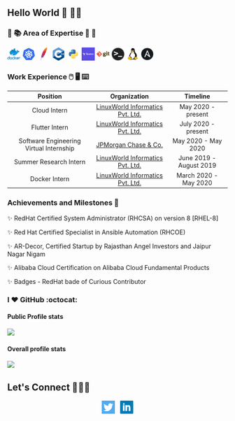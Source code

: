 ## Hello World :sparkling_heart: 👋🏽 

### :open_book: :books: Area of Expertise :closed_book: :green_book:

<code><img height="30" src="https://raw.githubusercontent.com/github/explore/80688e429a7d4ef2fca1e82350fe8e3517d3494d/topics/docker/docker.png"></code>
<code><img height="30" src="https://raw.githubusercontent.com/github/explore/80688e429a7d4ef2fca1e82350fe8e3517d3494d/topics/kubernetes/kubernetes.png"></code>
<code><img height="30" src="https://raw.githubusercontent.com/github/explore/80688e429a7d4ef2fca1e82350fe8e3517d3494d/topics/maven/maven.png"></code>
<code><img height="30" src="https://raw.githubusercontent.com/github/explore/80688e429a7d4ef2fca1e82350fe8e3517d3494d/topics/cpp/cpp.png"></code>
<code><img height="30" src="https://raw.githubusercontent.com/github/explore/80688e429a7d4ef2fca1e82350fe8e3517d3494d/topics/python/python.png"></code>
<code><img height="30" src="https://raw.githubusercontent.com/github/explore/80688e429a7d4ef2fca1e82350fe8e3517d3494d/topics/terraform/terraform.png"></code>
<code><img height="30" src="https://raw.githubusercontent.com/github/explore/80688e429a7d4ef2fca1e82350fe8e3517d3494d/topics/git/git.png"></code>
<code><img height="30" src="https://raw.githubusercontent.com/github/explore/80688e429a7d4ef2fca1e82350fe8e3517d3494d/topics/terminal/terminal.png"></code>
<code><img height="30" src="https://raw.githubusercontent.com/github/explore/80688e429a7d4ef2fca1e82350fe8e3517d3494d/topics/linux/linux.png"></code>
<code><img height="30" src="https://raw.githubusercontent.com/github/explore/80688e429a7d4ef2fca1e82350fe8e3517d3494d/topics/ansible/ansible.png"></code>

### Work Experience :computer_mouse: :desktop_computer: :keyboard:

| Position | Organization | Timeline |
| :-: | :-: | :-: |
| Cloud Intern | [LinuxWorld Informatics Pvt. Ltd.](https://www.linuxworldindia.org) | May 2020 - present |
| Flutter Intern | [LinuxWorld Informatics Pvt. Ltd.](https://www.linuxworldindia.org) | July 2020 - present |
| Software Engineering Virtual Internship | [JPMorgan Chase & Co.](https://www.insidesherpa.com) | May 2020 - May 2020 |
| Summer Research Intern | [LinuxWorld Informatics Pvt. Ltd.](https://www.linuxworldindia.org) | June 2019 - August 2019 |
| Docker Intern | [LinuxWorld Informatics Pvt. Ltd.](https://www.linuxworldindia.org) | March 2020 - May 2020 |


### Achievements and Milestones :crown:

:sparkles:	RedHat Certified System Administrator (RHCSA) on version 8 [RHEL-8]

:sparkles: Red Hat Certified Specialist in Ansible Automation (RHCOE)

:sparkles: AR-Decor, Certified Startup by Rajasthan Angel Investors and Jaipur Nagar Nigam

:sparkles: Alibaba Cloud Certification on Alibaba Cloud Fundamental Products

:sparkles: Badges - RedHat bade of Curious Contributor


### I :heart: GitHub :octocat:

#### Public Profile stats

![](https://github-readme-stats.vercel.app/api?username=srabhayraj&show_icons=true&line_height=30&theme=dark)

#### Overall profile stats

![](https://github-readme-stats.vercel.app/api?username=srabhayraj&count_private=true&theme=merko)

## Let's Connect :people_holding_hands:

<p align='center'>
<a href="https://twitter.com/sr_abhayraj"><img height="30" src="https://github.com/srabhayraj/srabhayraj/blob/master/img/twitter.png?raw=true"></a>&nbsp;&nbsp;
<a href=https://www.linkedin.com/in/abhay-raj-singh-rathore-54078a160"><img height="30" src="https://github.com/srabhayraj/srabhayraj/blob/master/img/linkedin.png?raw=true"></a>
</p>
